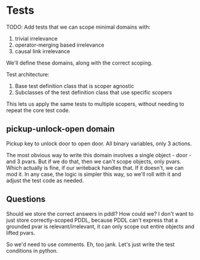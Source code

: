 # Tests

TODO: Add tests that we can scope minimal domains with:

1. trivial irrelevance
2. operator-merging based irrelevance
3. causal link irrelevance

We'll define these domains, along with the correct scoping.

Test architecture:

1. Base test definition class that is scoper agnostic
2. Subclasses of the test definition class that use specific scopers

This lets us apply the same tests to multiple scopers, without needing to repeat the core test code.


## pickup-unlock-open domain
Pickup key to unlock door to open door. All binary variables, only 3 actions.

The most obvious way to write this domain involves a single object - door - and 3 pvars. But if we do that, then we can't scope objects, only pvars. Which actually is fine, if our writeback handles that. If it doesn't, we can mod it. In any case, the logic is simpler this way, so we'll roll with it and adjust the test code as needed.


## Questions

Should we store the correct answers in pddl? How could we? I don't want to just store correctly-scoped PDDL,
because PDDL can't express that a grounded pvar is relevant/irrelevant, it can only scope out entire objects and lifted pvars.

So we'd need to use comments. Eh, too jank. Let's just write the test conditions in python.
